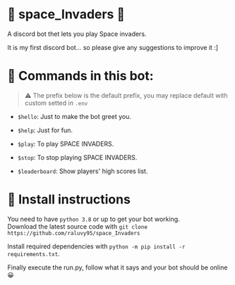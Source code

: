 # 👾 space_Invaders 👾
A discord bot thet lets you play Space invaders.

It is my first discord bot... so please give any suggestions to improve it :]

# 🔧 Commands in this bot:

> ⚠️ The prefix below is the default prefix, you may replace default with custom setted in `.env`
* `$hello`: Just to make the bot greet you.

* `$help`: Just for fun.

* `$play`: To play SPACE INVADERS.

* `$stop`: To stop playing SPACE INVADERS.

* `$leaderboard`: Show players' high scores list.

# 🔨 Install instructions
You need to have `python 3.8` or up to get your
bot working.<br>
Download the latest source code with `git clone https://github.com/raluvy95/space_Invaders`<br>
<!-- The code will work with python 3.8 -->
Install required dependencies with `python -m pip install -r requirements.txt`. 

Finally execute the run.py, follow what it says and your bot should be online 😀
